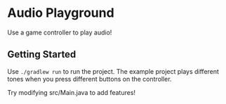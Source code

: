 # Audio Playground

Use a game controller to play audio!

## Getting Started

Use `./gradlew run` to run the project.  The example project plays different tones when you press different buttons on the controller.

Try modifying src/Main.java to add features!
